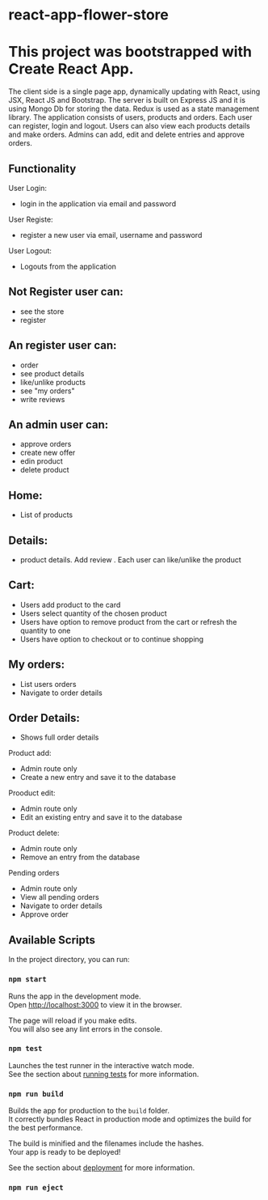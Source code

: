 # react-app-flower-store

# This project was bootstrapped with Create React App.

The client side is a single page app, dynamically updating with React, using JSX, React JS and Bootstrap. The server is built on Express JS and it is using Mongo Db for storing the data. Redux is used as a state management library. The application consists of users, products and orders. Each user can register, login and logout. Users can also view each products details and make orders. Admins can add, edit and delete  entries and approve orders.

## Functionality


User Login:
 - login in the application via email and password

User Registe:
 - register a new user via email, username and password

User Logout:
 - Logouts from the application

## Not Register user can:
- see the store
- register

## An register user can:
- order
- see product details
- like/unlike products
- see "my orders"
- write reviews

## An admin user can:
- approve orders
- create new offer
- edin product
- delete product


## Home:
- List of products

## Details:
 - product details. Add review . Each user can like/unlike the product

## Cart:
 - Users add product to the card
 - Users select quantity of the chosen product
 - Users have option to remove product from the cart or refresh the quantity to one
 - Users have option to checkout or to continue shopping

## My orders:
 - List users orders
 - Navigate to order details

## Order Details:
 - Shows full order details
 
 Product add:
 - Admin route only
 - Create a new  entry and save it to the database

 Prooduct edit:
 - Admin route only
 - Edit an existing  entry and save it to the database

 Product delete:
 - Admin route only
 - Remove an entry from the database
 
 Pending orders
-  Admin route only
-  View all pending orders
-  Navigate to order details
-  Approve order

## Available Scripts

In the project directory, you can run:

### `npm start`

Runs the app in the development mode.<br>
Open [http://localhost:3000](http://localhost:3000) to view it in the browser.

The page will reload if you make edits.<br>
You will also see any lint errors in the console.

### `npm test`

Launches the test runner in the interactive watch mode.<br>
See the section about [running tests](https://facebook.github.io/create-react-app/docs/running-tests) for more information.

### `npm run build`

Builds the app for production to the `build` folder.<br>
It correctly bundles React in production mode and optimizes the build for the best performance.

The build is minified and the filenames include the hashes.<br>
Your app is ready to be deployed!

See the section about [deployment](https://facebook.github.io/create-react-app/docs/deployment) for more information.

### `npm run eject`